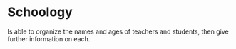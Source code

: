 # Schoology
Is able to organize the names and ages of teachers and students, then give further information on each.
